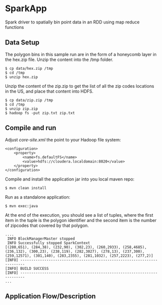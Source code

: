 SparkApp
========

Spark driver to spatially bin point data in an RDD using map reduce functions

## Data Setup

The polygon bins in this sample run are in the form of a honeycomb layer in the hex.zip file.
Unzip the content into the /tmp folder.

```
$ cp data/hex.zip /tmp
$ cd /tmp
$ unzip hex.zip
```

Unzip the content of the zip.zip to get the list of all the zip codes locations in the US, and place that content into HDFS.

```
$ cp data/zip.zip /tmp
$ cd /tmp
$ unzip zip.zip
$ hadoop fs -put zip.txt zip.txt
```

## Compile and run

Adjust _core-site.xml_ the point to your Hadoop file system:

```
<configuration>
    <property>
        <name>fs.defaultFS</name>
        <value>hdfs://cloudera.localdomain:8020</value>
    </property>
</configuration>
```

Compile and install the application jar into you local maven repo:

```
$ mvn clean install
```

Run as a standalone application:

```
$ mvn exec:java
```

At the end of the execution, you should see a list of tuples, where the first item in the tuple is the polygon identifier and the second item is the number of zipcodes that covered by that polygon.

```
....
 INFO BlockManagerMaster stopped
 INFO Successfully stopped SparkContext
[(280,651), (284,38), (232,90), (302,23), (260,2933), (258,4685), (236,132), (300,23), (238,119), (282,3027), (278,13), (237,300), (259,12571), (301,140), (283,2355), (281,1032), (257,2223), (277,2)]
[INFO] ------------------------------------------------------------------------
[INFO] BUILD SUCCESS
[INFO] ------------------------------------------------------------------------
...
```

## Application Flow/Description
